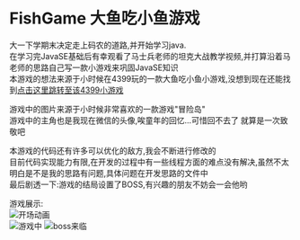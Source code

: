 # FishGame 大鱼吃小鱼游戏

大一下学期末决定走上码农的道路,并开始学习java.  
在学习完JavaSE基础后有幸观看了马士兵老师的坦克大战教学视频,并打算沿着马老师的思路自己写一款小游戏来巩固JavaSE知识  
本游戏的想法来源于小时候在4399玩的一款大鱼吃小鱼小游戏,没想到现在还能找到[点击这里跳转至该4399小游戏](http://www.4399.com/flash/1876.htm#search3)

游戏中的图片来源于小时候非常喜欢的一款游戏"冒险岛"  
游戏中的主角也是我现在微信的头像,唉童年的回忆...可惜回不去了
就算是一次致敬吧

本游戏的代码还有许多可以优化的敌方,我会不断进行修改的  
目前代码实现能力有限,在开发的过程中有一些线程方面的难点没有解决,虽然不太明白是不是我的思路有问题,具体问题在开发思路的文件中  
最后剧透一下:游戏的结局设置了BOSS,有兴趣的朋友不妨会一会他哟

游戏展示:  
![开场动画](https://raw.githubusercontent.com/liuyj24/FishGame/master/p1.png)  
![游戏中](https://raw.githubusercontent.com/liuyj24/FishGame/master/p2.png)
![boss来临](https://raw.githubusercontent.com/liuyj24/FishGame/master/p3.png)
